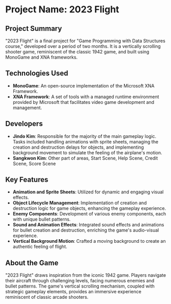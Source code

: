 # Project Name: 2023 Flight

## Project Summary
"2023 Flight" is a final project for "Game Programming with Data Structures course," developed over a period of two months. It is a vertically scrolling shooter game, reminiscent of the classic 1942 game, and built using MonoGame and XNA frameworks.

## Technologies Used
- **MonoGame**: An open-source implementation of the Microsoft XNA Framework.
- **XNA Framework**: A set of tools with a managed runtime environment provided by Microsoft that facilitates video game development and management.

## Developers
- **Jindo Kim**: Responsible for the majority of the main gameplay logic. Tasks included handling animations with sprite sheets, managing the creation and destruction delays for objects, and implementing background movement to simulate the feeling of the airplane's motion.
- **Sangkwon Kim**: Other part of areas, Start Scene, Help Scene, Credit Scene, Score Scene

## Key Features
- **Animation and Sprite Sheets**: Utilized for dynamic and engaging visual effects.
- **Object Lifecycle Management**: Implementation of creation and destruction logic for game objects, enhancing the gameplay experience.
- **Enemy Components**: Development of various enemy components, each with unique bullet patterns. 
- **Sound and Animation Effects**: Integrated sound effects and animations for bullet creation and destruction, enriching the game's audio-visual experience.
- **Vertical Background Motion**: Crafted a moving background to create an authentic feeling of flight.

## About the Game
"2023 Flight" draws inspiration from the iconic 1942 game. Players navigate their aircraft through challenging levels, facing numerous enemies and bullet patterns. The game's vertical scrolling mechanism, coupled with strategic gameplay elements, provides an immersive experience reminiscent of classic arcade shooters.
